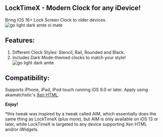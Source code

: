 ## **LockTimeX** - Modern Clock for any iDevice!
Bring iOS 16+ Lock Screen Clock to older devices.
![go light dark amte oi mate](https://github.com/user-attachments/assets/1a174b85-c808-4a0b-9d61-04fac569a577)


## **Features:**
1. Different Clock Styles: Stencil, Rail, Rounded and Black.
2. Includes Dark Mode-themed clocks to match your style!
![go light dark amte](https://github.com/user-attachments/assets/08e87aa9-911e-45f8-b3b7-f973d6bbde78)

## **Compatibility:**
Supports iPhone, iPad, iPod touch running iOS 9.0 or later.
Apply using akamatchstic's [Xen HTML](https://havoc.app/package/xenhtml?srsltid=AfmBOopE5nlfs5AOxvhJF-zuc6zXHN7alCiWZKvaIbyGvnFRp9vIcc00).

**Enjoy!**

*this tweak was inspired by a tweak called AIM, which essentially does the same thing as LockTimeX (plus more), but AIM is only available on iOS 13 or later, while LockTimeX is targeted to any device supporting Xen HTML and/or iWidgets.
